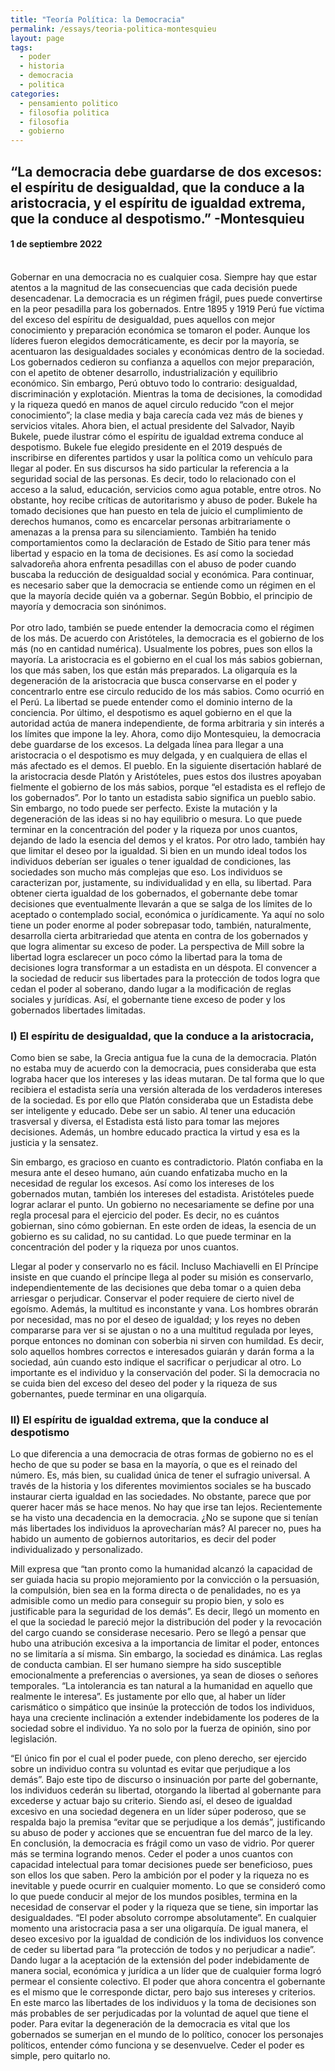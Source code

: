 ```yaml
---
title: "Teoría Política: la Democracia"
permalink: /essays/teoria-politica-montesquieu
layout: page
tags:
  - poder
  - historia
  - democracia
  - politica
categories:
  - pensamiento politico
  - filosofia politica
  - filosofia
  - gobierno
---
```


## “La democracia debe guardarse de dos excesos: el espíritu de desigualdad, que la conduce a la aristocracia, y el espíritu de igualdad extrema, que la conduce al despotismo.” -Montesquieu

#### 1 de septiembre 2022

<br>
Gobernar en una democracia no es cualquier cosa. Siempre hay que estar atentos a la magnitud de las consecuencias que cada decisión puede desencadenar. La democracia es un régimen frágil, pues puede convertirse en la peor pesadilla para los gobernados. Entre 1895 y 1919 Perú fue víctima del exceso del espíritu de desigualdad, pues aquellos con mejor conocimiento y preparación económica se tomaron el poder. Aunque los líderes fueron elegidos democráticamente, es decir por la mayoría, se acentuaron las desigualdades sociales y económicas dentro de la sociedad. Los gobernados cedieron su confianza a aquellos con mejor preparación, con el apetito de obtener desarrollo, industrialización y equilibrio económico. Sin embargo, Perú obtuvo todo lo contrario: desigualdad, discriminación y explotación. Mientras la toma de decisiones, la comodidad y la riqueza quedó en manos de aquel circulo reducido “con el mejor conocimiento”; la clase media y baja carecía cada vez más de bienes y servicios vitales. Ahora bien, el actual presidente del Salvador, Nayib Bukele, puede ilustrar cómo el espíritu de igualdad extrema conduce al despotismo. Bukele fue elegido presidente en el 2019 después de inscribirse en diferentes partidos y usar la política como un vehículo para llegar al poder. En sus discursos ha sido particular la referencia a la seguridad social de las personas. Es decir, todo lo relacionado con el acceso a la salud, educación, servicios como agua potable, entre otros. No obstante, hoy recibe críticas de autoritarismo y abuso de poder. Bukele ha tomado decisiones que han puesto en tela de juicio el cumplimiento de derechos humanos, como es encarcelar personas arbitrariamente o amenazas a la prensa para su silenciamiento. También ha tenido comportamientos como la declaración de Estado de Sitio para tener más libertad y espacio en la toma de decisiones. Es así como la sociedad salvadoreña ahora enfrenta pesadillas con el abuso de poder cuando buscaba la reducción de desigualdad social y económica. Para continuar, es necesario saber que la democracia se entiende como un régimen en el que la mayoría decide quién va a gobernar. Según Bobbio, el principio de mayoría y democracia son sinónimos.
<br> <br>
Por otro lado, también se puede entender la democracia como el régimen de los más. De acuerdo con Aristóteles, la democracia es el gobierno de los más (no en cantidad numérica). Usualmente los pobres, pues son ellos la mayoría. La aristocracia es el gobierno en el cual los más sabios gobiernan, los que más saben, los que están más preparados. La oligarquía es la degeneración de la aristocracia que busca conservarse en el poder y concentrarlo entre ese circulo reducido de los más sabios. Como ocurrió en el Perú. La libertad se puede entender como el dominio interno de la conciencia. Por último, el despotismo es aquel gobierno en el que la autoridad actúa de manera independiente, de forma arbitraria y sin interés a los límites que impone la ley. Ahora, como dijo Montesquieu, la democracia debe guardarse de los excesos. La delgada línea para llegar a una aristocracia o el despotismo es muy delgada, y en cualquiera de ellas el más afectado es el demos. El pueblo. En la siguiente disertación hablaré de la aristocracia desde Platón y Aristóteles, pues estos dos ilustres apoyaban fielmente el gobierno de los más sabios, porque “el estadista es el reflejo de los gobernados”. Por lo tanto un estadista sabio significa un pueblo sabio. Sin embargo, no todo puede ser perfecto. Existe la mutación y la degeneración de las ideas si no hay equilibrio o mesura. Lo que puede terminar en la concentración del poder y la riqueza por unos cuantos, dejando de lado la esencia del demos y el kratos. Por otro lado, también hay que limitar el deseo por la igualdad. Si bien en un mundo ideal todos los individuos deberían ser iguales o tener igualdad de condiciones, las sociedades son mucho más complejas que eso. Los individuos se caracterizan por, justamente, su individualidad y en ella, su libertad. Para obtener cierta igualdad de los gobernados, el gobernante debe tomar decisiones que eventualmente llevarán a que se salga de los límites de lo aceptado o contemplado social, económica o jurídicamente. Ya aquí no solo tiene un poder enorme al poder sobrepasar todo, también, naturalmente, desarrolla cierta arbitrariedad que atenta en contra de los gobernados y que logra alimentar su exceso de poder. La perspectiva de Mill sobre la libertad logra esclarecer un poco cómo la libertad para la toma de decisiones logra transformar a un estadista en un déspota. El convencer a la sociedad de reducir sus libertades para la protección de todos logra que cedan el poder al soberano, dando lugar a la modificación de reglas sociales y jurídicas. Así, el gobernante tiene exceso de poder y los gobernados libertades limitadas.

### I) El espíritu de desigualdad, que la conduce a la aristocracia,

Como bien se sabe, la Grecia antigua fue la cuna de la democracia. Platón no estaba muy de acuerdo con la democracia, pues consideraba que esta lograba hacer que los intereses y las ideas mutaran. De tal forma que lo que recibiera el estadista sería una versión alterada de los verdaderos intereses de la sociedad. Es por ello que Platón consideraba que un Estadista debe ser inteligente y educado. Debe ser un sabio. Al tener una educación trasversal y diversa, el Estadista está listo para tomar las mejores decisiones. Además, un hombre educado practica la virtud y esa es la justicia y la sensatez.

Sin embargo, es gracioso en cuanto es contradictorio. Platón confiaba en la mesura ante el deseo humano, aún cuando enfatizaba mucho en la necesidad de regular los excesos. Así como los intereses de los gobernados mutan, también los intereses del estadista. Aristóteles puede lograr aclarar el punto. Un gobierno no necesariamente se define por una regla procesal para el ejercicio del poder. Es decir, no es cuántos gobiernan, sino cómo gobiernan. En este orden de ideas, la esencia de un gobierno es su calidad, no su cantidad. Lo que puede terminar en la concentración del poder y la riqueza por unos cuantos.

Llegar al poder y conservarlo no es fácil. Incluso Machiavelli en El Príncipe insiste en que cuando el príncipe llega al poder su misión es conservarlo, independientemente de las decisiones que deba tomar o a quien deba arriesgar o perjudicar. Conservar el poder requiere de cierto nivel de egoísmo. Además, la multitud es inconstante y vana. Los hombres obrarán por necesidad, mas no por el deseo de igualdad; y los reyes no deben compararse para ver si se ajustan o no a una multitud regulada por leyes, porque entonces no dominan con soberbia ni sirven con humildad. Es decir, solo aquellos hombres correctos e interesados guiarán y darán forma a la sociedad, aún cuando esto indique el sacrificar o perjudicar al otro. Lo importante es el individuo y la conservación del poder. Si la democracia no se cuida bien del exceso del deseo del poder y la riqueza de sus gobernantes, puede terminar en una oligarquía.

### II) El espíritu de igualdad extrema, que la conduce al despotismo

Lo que diferencia a una democracia de otras formas de gobierno no es el hecho de que su poder se basa en la mayoría, o que es el reinado del número. Es, más bien, su cualidad única de tener el sufragio universal. A través de la historia y los diferentes movimientos sociales se ha buscado instaurar cierta igualdad en las sociedades. No obstante, parece que por querer hacer más se hace menos. No hay que irse tan lejos. Recientemente se ha visto una decadencia en la democracia. ¿No se supone que si tenían más libertades los individuos la aprovecharían más? Al parecer no, pues ha habido un aumento de gobiernos autoritarios, es decir del poder individualizado y personalizado.

Mill expresa que “tan pronto como la humanidad alcanzó la capacidad de ser guiada hacia su propio mejoramiento por la convicción o la persuasión, la compulsión, bien sea en la forma directa o de penalidades, no es ya admisible como un medio para conseguir su propio bien, y solo es justificable para la seguridad de los demás”. Es decir, llegó un momento en el que la sociedad le pareció mejor la distribución del poder y la revocación del cargo cuando se considerase necesario. Pero se llegó a pensar que hubo una atribución excesiva a la importancia de limitar el poder, entonces no se limitaría a sí misma. Sin embargo, la sociedad es dinámica. Las reglas de conducta cambian. El ser humano siempre ha sido susceptible emocionalmente a preferencias o aversiones, ya sean de dioses o señores temporales. “La intolerancia es tan natural a la humanidad en aquello que realmente le interesa”. Es justamente por ello que, al haber un líder carismático o simpático que insinúe la protección de todos los individuos, haya una creciente inclinación a extender indebidamente los poderes de la sociedad sobre el individuo. Ya no solo por la fuerza de opinión, sino por legislación.

“El único fin por el cual el poder puede, con pleno derecho, ser ejercido sobre un individuo contra su voluntad es evitar que perjudique a los demás”. Bajo este tipo de discurso o insinuación por parte del gobernante, los individuos cederán su libertad, otorgando la libertad al gobernante para excederse y actuar bajo su criterio. Siendo así, el deseo de igualdad excesivo en una sociedad degenera en un líder súper poderoso, que se respalda bajo la premisa “evitar que se perjudique a los demás”, justificando su abuso de poder y acciones que se encuentran fue del marco de la ley.
En conclusión, la democracia es frágil como un vaso de vidrio. Por querer más se termina logrando menos. Ceder el poder a unos cuantos con capacidad intelectual para tomar decisiones puede ser beneficioso, pues son ellos los que saben. Pero la ambición por el poder y la riqueza no es inevitable y puede ocurrir en cualquier momento. Lo que se consideró como lo que puede conducir al mejor de los mundos posibles, termina en la necesidad de conservar el poder y la riqueza que se tiene, sin importar las desigualdades. “El poder absoluto corrompe absolutamente”. En cualquier momento una aristocracia pasa a ser una oligarquía. De igual manera, el deseo excesivo por la igualdad de condición de los individuos los convence de ceder su libertad para “la protección de todos y no perjudicar a nadie”. Dando lugar a la aceptación de la extensión del poder indebidamente de manera social, económica y jurídica a un líder que de cualquier forma logró permear el consiente colectivo. El poder que ahora concentra el gobernante es el mismo que le corresponde dictar, pero bajo sus intereses y criterios. En este marco las libertades de los individuos y la toma de decisiones son más probables de ser perjudicadas por la voluntad de aquel que tiene el poder. Para evitar la degeneración de la democracia es vital que los gobernados se sumerjan en el mundo de lo político, conocer los personajes políticos, entender cómo funciona y se desenvuelve. Ceder el poder es simple, pero quitarlo no.
